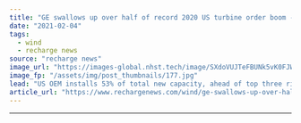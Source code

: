```yaml
---
title: "GE swallows up over half of record 2020 US turbine order boom -  ACPA"
date: "2021-02-04"
tags: 
  - wind
  - recharge news
source: "recharge news"
image_url: "https://images-global.nhst.tech/image/SXdoVUJTeFBUNk5vK0FJWkd2VmhIcVdaWFl5UzhJNVJZVzFEY250TVdKST0=/nhst/binary/a58cbf8f472a2e9a8c35e028c3b86b4b"
image_fp: "/assets/img/post_thumbnails/177.jpg"
lead: "US OEM installs 53% of total new capacity, ahead of top three rivals Vestas and Siemens Gamesa"
article_url: "https://www.rechargenews.com/wind/ge-swallows-up-over-half-of-record-2020-us-turbine-order-boom-acpa/2-1-957832"
---
```


---
